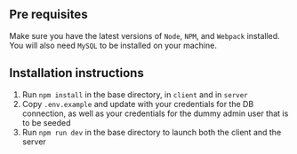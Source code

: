 ## Pre requisites

Make sure you have the latest versions of `Node`, `NPM`, and `Webpack` installed.
You will also need `MySQL` to be installed on your machine.

## Installation instructions

1. Run `npm install` in the base directory, in `client` and in `server`
2. Copy `.env.example` and update with your credentials for the DB connection, as well as your credentials for the dummy admin user that is to be seeded
3. Run `npm run dev` in the base directory to launch both the client and the server
